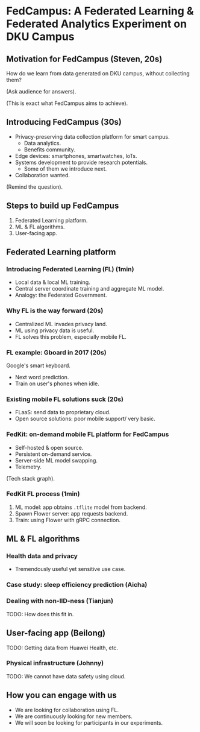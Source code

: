 # FedCampus: A Federated Learning & Federated Analytics Experiment on DKU Campus

## Motivation for FedCampus (Steven, 20s)

How do we learn from data generated on DKU campus, without collecting them?

(Ask audience for answers).

(This is exact what FedCampus aims to achieve).

## Introducing FedCampus (30s)

- Privacy-preserving data collection platform for smart campus.
    - Data analytics.
    - Benefits community.
- Edge devices: smartphones, smartwatches, IoTs.
- Systems development to provide research potentials.
    - Some of them we introduce next.
- Collaboration wanted.

(Remind the question).

## Steps to build up FedCampus

1. Federated Learning platform.
1. ML & FL algorithms.
1. User-facing app.

## Federated Learning platform

<!-- Promise that FL solves our problem. -->

### Introducing Federated Learning (FL) (1min)

- Local data & local ML training.
- Central server coordinate training and aggregate ML model.
- Analogy: the Federated Government.

### Why FL is the way forward (20s)

- Centralized ML invades privacy land.
- ML using privacy data is useful.
- FL solves this problem, especially mobile FL.

### FL example: Gboard in 2017 (20s)

Google's smart keyboard.

- Next word prediction.
- Train on user's phones when idle.

### Existing mobile FL solutions suck (20s)

- FLaaS: send data to proprietary cloud.
- Open source solutions: poor mobile support/ very basic.

### FedKit: on-demand mobile FL platform for FedCampus

- Self-hosted & open source.
- Persistent on-demand service.
- Server-side ML model swapping.
- Telemetry.

(Tech stack graph).

### FedKit FL process (1min)

1. ML model: app obtains `.tflite` model from backend.
1. Spawn Flower server: app requests backend.
1. Train: using Flower with gRPC connection.

## ML & FL algorithms

### Health data and privacy

- Tremendously useful yet sensitive use case.

### Case study: sleep efficiency prediction (Aicha)

### Dealing with non-IID-ness (Tianjun)

TODO: How does this fit in.

## User-facing app (Beilong)

TODO: Getting data from Huawei Health, etc.

### Physical infrastructure (Johnny)

TODO: We cannot have data safety using cloud.

## How you can engage with us

- We are looking for collaboration using FL.
- We are continuously looking for new members.
- We will soon be looking for participants in our experiments.
